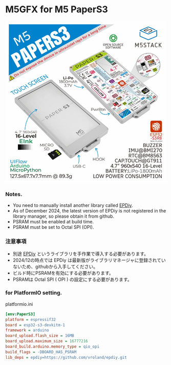 # M5GFX for M5 PaperS3

<img src="./M5PaperS3.jpg">

### Notes.
- You need to manually install another library called [EPDiy](https://github.com/vroland/epdiy/).
- As of December 2024, the latest version of EPDiy is not registered in the library manager, so please obtain it from github.
- PSRAM must be enabled at build time.
- PSRAM must be set to Octal SPI (OPI).

### 注意事項  
- 別途 [EPDiy](https://github.com/vroland/epdiy/) というライブラリを手作業で導入する必要があります。  
- 2024/12の時点では EPDiy は最新版がライブラリマネージャに登録されていないため、githubから入手してください。  
- ビルド時にPSRAMを有効にする必要があります。  
- PSRAMは Octal SPI ( OPI ) の設定にする必要があります。  


### for PlatformIO setting.

platformio.ini
```ini
[env:PaperS3]
platform = espressif32
board = esp32-s3-devkitm-1
framework = arduino
board_upload.flash_size = 16MB
board_upload.maximum_size = 16777216
board_build.arduino.memory_type = qio_opi
build_flags = -DBOARD_HAS_PSRAM
lib_deps = epdiy=https://github.com/vroland/epdiy.git
```
